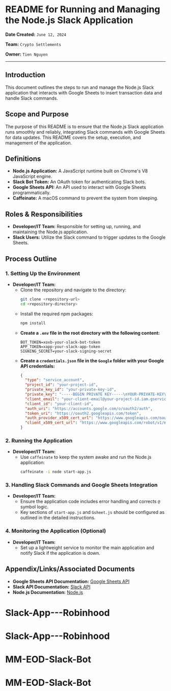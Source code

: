 # README for Running and Managing the Node.js Slack Application

**Date Created:** `June 12, 2024`

**Team:** `Crypto Settlements`

**Owner:** `Tien Nguyen`

---

## Introduction

This document outlines the steps to run and manage the Node.js Slack application that interacts with Google Sheets to insert transaction data and handle Slack commands.

## Scope and Purpose

The purpose of this README is to ensure that the Node.js Slack application runs smoothly and reliably, integrating Slack commands with Google Sheets for data updates. This README covers the setup, execution, and management of the application.

## Definitions

- **Node.js Application:** A JavaScript runtime built on Chrome's V8 JavaScript engine.
- **Slack Bot Token:** An OAuth token for authenticating Slack bots.
- **Google Sheets API:** An API used to interact with Google Sheets programmatically.
- **Caffeinate:** A macOS command to prevent the system from sleeping.

## Roles & Responsibilities

- **Developer/IT Team:** Responsible for setting up, running, and maintaining the Node.js application.
- **Slack Users:** Utilize the Slack command to trigger updates to the Google Sheets.

## Process Outline

### 1. Setting Up the Environment
- **Developer/IT Team:**
  - Clone the repository and navigate to the directory:
    ```bash
    git clone <repository-url>
    cd <repository-directory>
    ```
  - Install the required npm packages:
    ```bash
    npm install
    ```
  - **Create a `.env` file in the root directory with the following content:**
    ```env
    BOT_TOKEN=xoxb-your-slack-bot-token
    APP_TOKEN=xapp-your-slack-app-token
    SIGNING_SECRET=your-slack-signing-secret
    ```
  - **Create a `credentials.json` file in the `Google` folder with your Google API credentials:**
    ```json
    {
      "type": "service_account",
      "project_id": "your-project-id",
      "private_key_id": "your-private-key-id",
      "private_key": "-----BEGIN PRIVATE KEY-----\nYOUR-PRIVATE-KEY\n-----END PRIVATE KEY-----\n",
      "client_email": "your-client-email@your-project-id.iam.gserviceaccount.com",
      "client_id": "your-client-id",
      "auth_uri": "https://accounts.google.com/o/oauth2/auth",
      "token_uri": "https://oauth2.googleapis.com/token",
      "auth_provider_x509_cert_url": "https://www.googleapis.com/oauth2/v1/certs",
      "client_x509_cert_url": "https://www.googleapis.com/robot/v1/metadata/x509/your-client-email%40your-project-id.iam.gserviceaccount.com"
    }
    ```

### 2. Running the Application
- **Developer/IT Team:**
  - Use `caffeinate` to keep the system awake and run the Node.js application:
    ```bash
    caffeinate -i node start-app.js
    ```

### 3. Handling Slack Commands and Google Sheets Integration
- **Developer/IT Team:**
  - Ensure the application code includes error handling and corrects `@` symbol logic.
  - Key sections of `start-app.js` and `Gsheet.js` should be configured as outlined in the detailed instructions.

### 4. Monitoring the Application (Optional)
- **Developer/IT Team:**
  - Set up a lightweight service to monitor the main application and notify Slack if the application is down.

## Appendix/Links/Associated Documents

- **Google Sheets API Documentation:** [Google Sheets API](https://developers.google.com/sheets/api)
- **Slack API Documentation:** [Slack API](https://api.slack.com/)
- **Node.js Documentation:** [Node.js](https://nodejs.org/)
# Slack-App---Robinhood
# Slack-App---Robinhood
# MM-EOD-Slack-Bot
# MM-EOD-Slack-Bot
